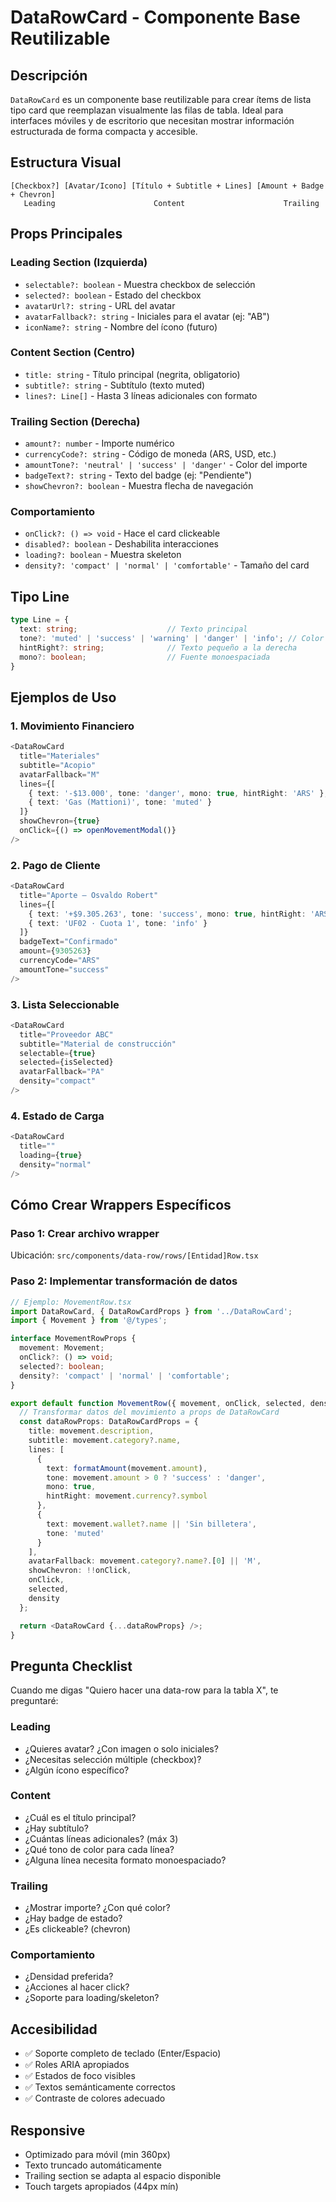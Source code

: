 # DataRowCard - Componente Base Reutilizable

## Descripción

`DataRowCard` es un componente base reutilizable para crear ítems de lista tipo card que reemplazan visualmente las filas de tabla. Ideal para interfaces móviles y de escritorio que necesitan mostrar información estructurada de forma compacta y accesible.

## Estructura Visual

```
[Checkbox?] [Avatar/Icono] [Título + Subtitle + Lines] [Amount + Badge + Chevron]
   Leading                      Content                      Trailing
```

## Props Principales

### Leading Section (Izquierda)
- `selectable?: boolean` - Muestra checkbox de selección
- `selected?: boolean` - Estado del checkbox
- `avatarUrl?: string` - URL del avatar
- `avatarFallback?: string` - Iniciales para el avatar (ej: "AB")
- `iconName?: string` - Nombre del ícono (futuro)

### Content Section (Centro)
- `title: string` - Título principal (negrita, obligatorio)
- `subtitle?: string` - Subtítulo (texto muted)
- `lines?: Line[]` - Hasta 3 líneas adicionales con formato

### Trailing Section (Derecha)
- `amount?: number` - Importe numérico
- `currencyCode?: string` - Código de moneda (ARS, USD, etc.)
- `amountTone?: 'neutral' | 'success' | 'danger'` - Color del importe
- `badgeText?: string` - Texto del badge (ej: "Pendiente")
- `showChevron?: boolean` - Muestra flecha de navegación

### Comportamiento
- `onClick?: () => void` - Hace el card clickeable
- `disabled?: boolean` - Deshabilita interacciones
- `loading?: boolean` - Muestra skeleton
- `density?: 'compact' | 'normal' | 'comfortable'` - Tamaño del card

## Tipo Line

```typescript
type Line = {
  text: string;                    // Texto principal
  tone?: 'muted' | 'success' | 'warning' | 'danger' | 'info'; // Color
  hintRight?: string;              // Texto pequeño a la derecha
  mono?: boolean;                  // Fuente monoespaciada
}
```

## Ejemplos de Uso

### 1. Movimiento Financiero
```typescript
<DataRowCard
  title="Materiales"
  subtitle="Acopio"
  avatarFallback="M"
  lines={[
    { text: '-$13.000', tone: 'danger', mono: true, hintRight: 'ARS' },
    { text: 'Gas (Mattioni)', tone: 'muted' }
  ]}
  showChevron={true}
  onClick={() => openMovementModal()}
/>
```

### 2. Pago de Cliente
```typescript
<DataRowCard
  title="Aporte — Osvaldo Robert"
  lines={[
    { text: '+$9.305.263', tone: 'success', mono: true, hintRight: 'ARS' },
    { text: 'UF02 · Cuota 1', tone: 'info' }
  ]}
  badgeText="Confirmado"
  amount={9305263}
  currencyCode="ARS"
  amountTone="success"
/>
```

### 3. Lista Seleccionable
```typescript
<DataRowCard
  title="Proveedor ABC"
  subtitle="Material de construcción"
  selectable={true}
  selected={isSelected}
  avatarFallback="PA"
  density="compact"
/>
```

### 4. Estado de Carga
```typescript
<DataRowCard
  title=""
  loading={true}
  density="normal"
/>
```

## Cómo Crear Wrappers Específicos

### Paso 1: Crear archivo wrapper
Ubicación: `src/components/data-row/rows/[Entidad]Row.tsx`

### Paso 2: Implementar transformación de datos
```typescript
// Ejemplo: MovementRow.tsx
import DataRowCard, { DataRowCardProps } from '../DataRowCard';
import { Movement } from '@/types';

interface MovementRowProps {
  movement: Movement;
  onClick?: () => void;
  selected?: boolean;
  density?: 'compact' | 'normal' | 'comfortable';
}

export default function MovementRow({ movement, onClick, selected, density }: MovementRowProps) {
  // Transformar datos del movimiento a props de DataRowCard
  const dataRowProps: DataRowCardProps = {
    title: movement.description,
    subtitle: movement.category?.name,
    lines: [
      { 
        text: formatAmount(movement.amount), 
        tone: movement.amount > 0 ? 'success' : 'danger',
        mono: true,
        hintRight: movement.currency?.symbol 
      },
      { 
        text: movement.wallet?.name || 'Sin billetera',
        tone: 'muted' 
      }
    ],
    avatarFallback: movement.category?.name?.[0] || 'M',
    showChevron: !!onClick,
    onClick,
    selected,
    density
  };

  return <DataRowCard {...dataRowProps} />;
}
```

## Pregunta Checklist

Cuando me digas "Quiero hacer una data-row para la tabla X", te preguntaré:

### Leading
- ¿Quieres avatar? ¿Con imagen o solo iniciales?
- ¿Necesitas selección múltiple (checkbox)?
- ¿Algún ícono específico?

### Content
- ¿Cuál es el título principal?
- ¿Hay subtítulo?
- ¿Cuántas líneas adicionales? (máx 3)
- ¿Qué tono de color para cada línea?
- ¿Alguna línea necesita formato monoespaciado?

### Trailing
- ¿Mostrar importe? ¿Con qué color?
- ¿Hay badge de estado?
- ¿Es clickeable? (chevron)

### Comportamiento
- ¿Densidad preferida?
- ¿Acciones al hacer click?
- ¿Soporte para loading/skeleton?

## Accesibilidad

- ✅ Soporte completo de teclado (Enter/Espacio)
- ✅ Roles ARIA apropiados
- ✅ Estados de foco visibles
- ✅ Textos semánticamente correctos
- ✅ Contraste de colores adecuado

## Responsive

- Optimizado para móvil (min 360px)
- Texto truncado automáticamente
- Trailing section se adapta al espacio disponible
- Touch targets apropiados (44px mín)
